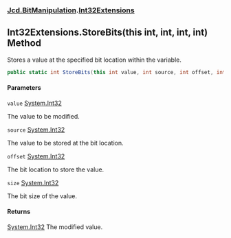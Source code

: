 ### [Jcd.BitManipulation](Jcd.BitManipulation.md 'Jcd.BitManipulation').[Int32Extensions](Jcd.BitManipulation.Int32Extensions.md 'Jcd.BitManipulation.Int32Extensions')

## Int32Extensions.StoreBits(this int, int, int, int) Method

Stores a value at the specified bit location within the variable.

```csharp
public static int StoreBits(this int value, int source, int offset, int size);
```
#### Parameters

<a name='Jcd.BitManipulation.Int32Extensions.StoreBits(thisint,int,int,int).value'></a>

`value` [System.Int32](https://docs.microsoft.com/en-us/dotnet/api/System.Int32 'System.Int32')

The value to be modified.

<a name='Jcd.BitManipulation.Int32Extensions.StoreBits(thisint,int,int,int).source'></a>

`source` [System.Int32](https://docs.microsoft.com/en-us/dotnet/api/System.Int32 'System.Int32')

The value to be stored at the bit location.

<a name='Jcd.BitManipulation.Int32Extensions.StoreBits(thisint,int,int,int).offset'></a>

`offset` [System.Int32](https://docs.microsoft.com/en-us/dotnet/api/System.Int32 'System.Int32')

The bit location to store the value.

<a name='Jcd.BitManipulation.Int32Extensions.StoreBits(thisint,int,int,int).size'></a>

`size` [System.Int32](https://docs.microsoft.com/en-us/dotnet/api/System.Int32 'System.Int32')

The bit size of the value.

#### Returns
[System.Int32](https://docs.microsoft.com/en-us/dotnet/api/System.Int32 'System.Int32')
The modified value.